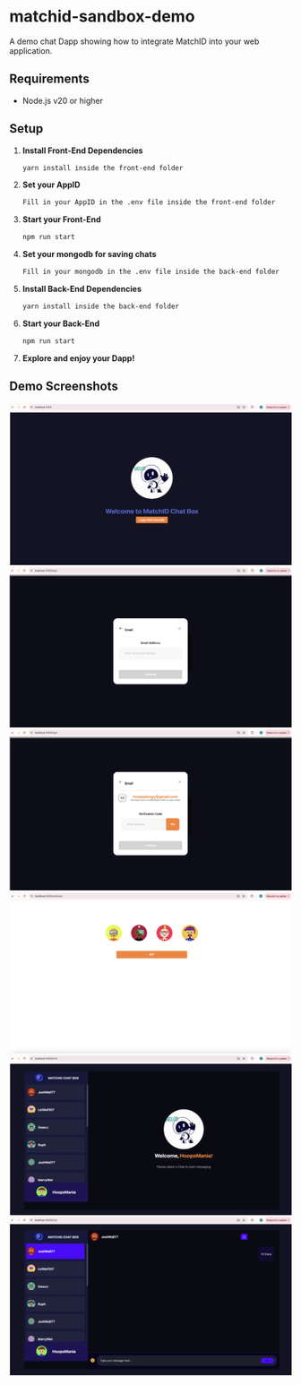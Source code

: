 # matchid-sandbox-demo

A demo chat Dapp showing how to integrate MatchID into your web application.

## Requirements

- Node.js v20 or higher

## Setup

1. **Install Front-End Dependencies**

   ```bash
   yarn install inside the front-end folder
   ```

2. **Set your AppID**

   ```bash
   Fill in your AppID in the .env file inside the front-end folder
   ```

3. **Start your Front-End**  
   
   ```bash
   npm run start
   ```

4. **Set your mongodb for saving chats**

   ```bash
   Fill in your mongodb in the .env file inside the back-end folder
   ```

5. **Install Back-End Dependencies**  
   
   ```bash
   yarn install inside the back-end folder
   ```

6. **Start your Back-End**  
   
   ```bash
   npm run start
   ```

7. **Explore and enjoy your Dapp!**

## Demo Screenshots

![Home Page](./111.png)
![Sign Up / Sign In](./222.png)
![OTP](./333.png)
![Set Avatar](./444.png)
![Chat Box](./555.png)
![Chat](./666.png)